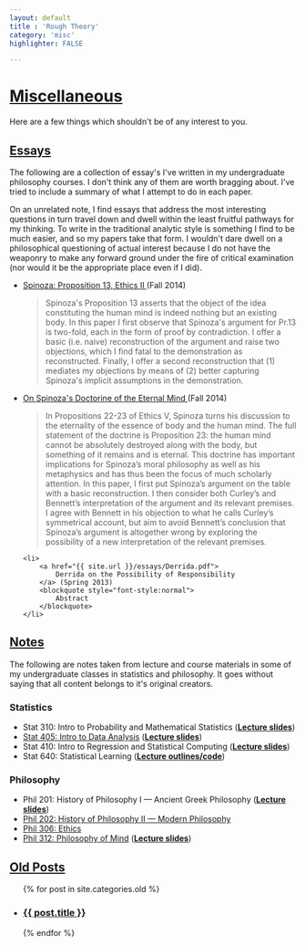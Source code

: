 ```yaml
---
layout: default
title : 'Rough Theory'
category: 'misc'
highlighter: FALSE

---
```


<h1 class="entry-title"><a href="{{ post.url }}">Miscellaneous</a></h1>
Here are a few things which shouldn't be of any interest to you.



<a id="essays"></a>
<h2 class="entry-title"><a href="#essays">Essays</a></h2>

The following are a collection of essay's I've written in my
undergraduate philosophy courses. I don't think any of them are worth
bragging about. I've tried to include a summary of what I attempt to
do in each paper.

On an unrelated note, I find essays that address the most interesting
questions in turn travel down and dwell within the least fruitful
pathways for my thinking. To write in the traditional analytic style
is something I find to be much easier, and so my papers take that
form.  I wouldn't dare dwell on a philosophical questioning of actual
interest because I do not have the weaponry to make any forward ground
under the fire of critical examination (nor would it be the
appropriate place even if I did).

<ul>
	<li>
		<a href="{{ site.url }}/essays/Spinoza-p13.pdf">
			Spinoza: Proposition 13, Ethics II
		</a> (Fall 2014)
		<blockquote style="font-style:normal">
			Spinoza's Proposition 13 asserts that the object of the idea constituting the human mind is indeed nothing but an existing body. In this paper I first observe that Spinoza's argument for Pr.13 is two-fold, each in the form of proof by contradiction. I offer a basic (i.e. naive) reconstruction of the argument and raise two objections, which I find fatal to the demonstration as reconstructed. Finally, I offer a second reconstruction that (1) mediates my objections by means of (2) better capturing Spinoza's implicit assumptions in the demonstration.
		</blockquote>
	</li>
	<li>
		<a href="{{ site.url }}/essays/Spinoza-imm-soul.pdf">
			On Spinoza's Doctorine of the Eternal Mind
		</a> (Fall 2014)
		<blockquote style="font-style:normal">
			In Propositions 22-23 of Ethics V, Spinoza turns his discussion to the eternality of the essence of body and the human mind. The full statement of the doctrine is Proposition 23: the human mind cannot be absolutely destroyed along with the body, but something of it remains and is eternal. This doctrine has important implications for Spinoza’s moral philosophy as well as his metaphysics and has thus been the focus of much scholarly attention. In this paper, I first put Spinoza’s argument on the table with a basic reconstruction. I then consider both Curley’s and Bennett’s interpretation of the argument and its relevant premises. I agree with Bennett in his objection to what he calls Curley’s symmetrical account, but aim to avoid Bennett’s conclusion that Spinoza’s argument is altogether wrong by exploring the possibility of a new interpretation of the relevant premises.
		</blockquote>
	</li>

	<li>
		<a href="{{ site.url }}/essays/Derrida.pdf">
			Derrida on the Possibility of Responsibility
		</a> (Spring 2013)
		<blockquote style="font-style:normal">
			Abstract
		</blockquote>
	</li>
</ul>

<a id="notes"></a>
<h2 class="entry-title"><a href="#notes">Notes</a></h2>
The following are notes taken from lecture and course
materials in some of my undergraduate classes in statistics and
philosophy. It goes without saying that all content belongs to it's
original creators.
<h3>Statistics</h3>
<ul>
	<li>Stat 310: Intro to Probability and Mathematical Statistics (<a href="{{urls.media}}/stat310slides.rar"><strong>Lecture slides</strong></a>)</li>
	<li><a href="https://gist.github.com/af0d8f272a0ff1005127">Stat 405: Intro to Data Analysis</a> (<a href="{{urls.media}}/stat405slides.rar"><strong>Lecture slides</strong></a>)</li>
	<li>Stat 410: Intro to Regression and Statistical Computing (<a href="{{urls.media}}/stat410slides.rar"><strong>Lecture slides</strong></a>)</li>
	<li>Stat 640: Statistical Learning (<a href="http://www.stat.rice.edu/~gallen/stat640.html"><strong>Lecture outlines/code</strong></a>)</li>
</ul>
<h3>Philosophy</h3>
<ul>
	<li>Phil 201: History of Philosophy I &mdash; Ancient Greek Philosophy (<a href="{{urls.media}}/phil201slides.rar"><strong>Lecture slides</strong></a>)</li>
	<li><a href="{{urls.media}}/phil202.pdf">Phil 202: History of Philosophy II &mdash; Modern Philosophy</a></li>
	<li><a href="{{urls.media}}/phil306.pdf">Phil 306: Ethics</a></li>
	<li><a href="{{urls.media}}/phil312.pdf">Phil 312: Philosophy of Mind</a> (<a href="{urls.media}/phil312slides.rar"><strong>Lecture slides</strong></a>)</li>
</ul>

<a id="old"></a>
<h2 class="entry-title"><a href="#old">Old Posts</a></h2>
<ul>
{% for post in site.categories.old %}
<li>
  <h3 class="entry-title" id="{{ post.id }}">
    <a href="{{ post.url }}">{{ post.title }}</a>
  </h3>
</li>
{% endfor %}
</ul>
